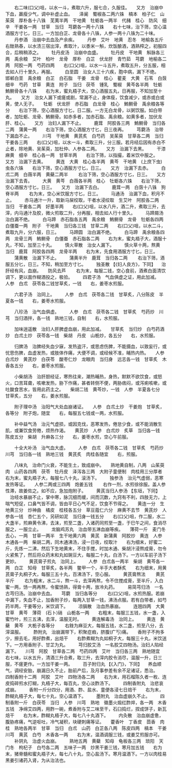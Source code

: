 <!-- { "loadSidebar": true } -->
　　右二味(口父)咀，以水一斗，煮取六升，服七合，久服佳。　　又方　治崩中下血，羸瘦少气，调中补虚止血。　　泽阑　蜀椒各二两六铢　槁本　柏子仁　山茱萸　厚朴各十八铢　芜荑半两　干地黄　牡蛎各一两半　代赭　桂心　防风　细辛　干姜各一两　甘草　当归　芎藭各一两十八铢　　右十七味，治下筛，空心温酒服方寸匕，日三。一方加白芷、龙骨各十八铢，人参一两十八铢为二十味。
　　丹参酒　治崩中去血及产余疾。
　　丹参　艾叶　地黄　忍冬　地榆各五斤　　右銼熟舂，以水渍三宿出滓，煮取汁，以黍米一斛，炊饭酿酒，酒熟榨之，初服四合，后稍稍添之。
　　牡丹皮汤　治崩中血盛。
　　牡丹皮　干地黄　斛脉各三两　禹余粮　艾叶　柏叶　龙骨　厚朴　白芷　伏龙肝　青竹茹　芎藭　地榆各二两　阿胶一两　芍药四两　　右(口父)咀，以水一斗五升，煮取五升，分五服，相去如人行十里久，再服。
　　白垩圆　治女人三十六疾，胞中病，漏下不绝。　　邯郸白垩　禹余粮　白芷　白石脂　干姜　龙骨　桂心　瞿麦　大黄　石苇　白蔹　细辛　芍药　甘草　黄连　附子　当归　茯苓　锺乳　蜀椒　黄芩各半两　牡蛎　鰞鲗骨各十八铢　　右为末，蜜丸梧子大，空心酒服五丸，日再服，不知加至十丸。　　又方　治女人漏下或瘥或剧，常漏不止，身体瘦，饮食减少，或赤或白或黄，使人无子。　　牡蛎　伏龙肝　赤石脂　白龙骨　桂心　鰞鲗骨　禹余粮各等分　　右治下筛，空心酒服方寸匕，日二服。一方无白龙骨，以粥饮服。如白带者，加牡蛎、龙骨、鰞鲗骨。如赤多者，加赤石脂、禹余粮。如黄多者，加伏龙肝、桂心。　　又方　治妇人漏下不止。
　　鹿茸　阿胶各三两　鰞鲗骨　当归各二两　蒲黄一两　　右治下筛，空心酒服方寸匕，日三夜再。
　　芎藭汤　治带下漏血不止。
　　川芎　干地黄　黄芪炙　白芍药　吴茱萸　甘草各二两　当归　干姜各三两　　右(口父)咀，以水一斗，煮取三升，分三服。若月经后因有赤白不止者，除地黄、吴茱萸，加杜仲、人参各二两。　　又方　治漏下去黑。
　　干漆　麻黄　细辛　桂心各一两　甘草半两　　右治下筛，以指撮，着米饮中服之。　　又方　治漏下去黄。
　　黄连　大黄　桂心各半两　黄芩　干地黄　(上庶下虫)虫各六铢　　右治下筛，空心酒服方寸匕，日三。　　又方　治漏下去赤。
　　白朮二两　白薇半两　黄蘗二两半
　　右治下筛，空心酒服方寸匕，日三。　　又方　治漏下去青。
　　大黄　黄芩　白薇各半两　桂心　牡蛎各六铢　　右治下筛，空心酒服方寸匕，日三。　　又方　治漏下去白。
　　鹿茸一两　白蔹十八铢　狗脊半两
　　右为末，空心米饮服方寸匕，日三。
　　马通汤　治漏下血，积月不止。
　　赤马通汁一升，取新马屎绞取，干者水浸绞取　生艾叶　阿胶各二两　当归　干姜各二两　好墨半两　　右(口父)咀，以水八升，酒二升，煮取三升，去滓，内马通汁及胶，微火煎取二升，分再服，相去如人行十里久。
　　马蹄屑汤　治白漏不绝。
　　白马蹄　赤石脂各五两　禹余粮　鰞鲗骨　龙骨　牡蛎各四两　白僵蚕一两　附子　干地黄　当归各三钱　甘草二两　　右(口父)咀，以水二斗，煮取九升，分六服，日三。
　　马蹄圆　治白漏不绝。
　　白马蹄　禹余粮各四两　龙骨三两　鰞鲗骨　白僵蚕　赤石脂各二两　　右为末，蜜丸梧子大，酒服十丸，不知，加至三十丸。
　　慎火草散　治女人漏下。
　　慎火草十两，熬黄　当归　鹿茸　阿胶各四两　龙骨半两　　右为末，先食用酒服方寸匕，日三。
　　蒲黄散　治漏下不止。
　　蒲黄半升　鹿茸　当归各二两
　　右治下筛，酒服五分匕，日三。不知，稍加至方寸匕。
　　独圣散 【《妇人良方》，下同】 　治肝经有风，血崩。　　防风去芦
　　右为末，每服二钱，空心食前，酒煮白面清饮调下，更以面作糊酒投之，极验。
　　四君子汤　气血俱虚之证，用此加减。　　人参　白朮　茯苓各二钱甘草炙，一钱　　右，姜枣水煎服。

　　六君子汤　治同上。
　　人参　白朮　茯苓各二钱　甘草炙，八分陈皮　半夏各一钱　　右，姜枣水煎服。

　　八珍汤　治气血俱虚。
　　人参　白朮　茯苓各二钱　甘草炙　芍药炒　川芎　当归酒拌，各一钱　熟地三钱，自制　　右，水煎服。

　　加味逍遥散　治妇人肝脾虚血崩，用此加减。　　甘草炙　当归炒　白芍药酒炒　白朮土炒　茯苓各一钱　柴胡　丹皮　山栀炒，各五分　　右，水煎服。

　　归脾汤　治脾经失血少寐，发热盗汗，或思虑伤脾，不能摄血，以致妄行，或忧思伤脾，血虚发热，或肢体作痛，大便不调，或经候不准，晡热内热。　　人参　白朮炒　黄芪炒　白茯苓　酸枣仁炒　龙眼肉　当归身　远志各一钱　甘草炙　木香各五分　　右，姜枣水煎服。

　　小柴胡汤　治肝胆经证，寒热往来，潮热晡热，身热，默默不欲饮食，或怒火，口苦耳聋，咳嗽发热，胁下作痛，甚者转侧不便，两胁痞闷，或泻痢咳嗽，或吐酸食苦水，皆用此药主之。　　柴胡二钱　黄芩炒，一钱　人参　半夏各七分　甘草炙，五分　　右，姜水煎服。

　　附子理中汤　治阳气大处血崩诸证。　　人参　白朮土炒　干姜炮　甘草炙，各等分　附子炮，随宜　　右，每服五七钱或一两，水煎服。

　　补中益气汤　治元气虚损，或因克伐，恶寒发热，倦怠少食，或不能消散生肌，或兼饮食劳倦，烦热作渴。　　黄芪炒　人参　白朮炒　炙草　当归各一钱　陈皮五分　柴胡　升麻各三分　　右，姜枣水煎，空心午前服。

　　十全大补汤　治气血大虚。
　　人参　白朮　茯苓各二钱　甘草炙　芍药炒　川芎　当归各一钱　熟地三钱　黄芪炙　肉桂各随宜　　右，煎服。

　　八味丸　治命门火衰，不能生土，致成崩中。　　熟地黄自制，八两　山茱萸肉　山药各四两　茯苓　牡丹皮　泽泻各三两　大附子童便制　肉桂用三分厚者　　右为末，蜜丸梧子大，每服七八十丸，滚汤下。
　　独参汤　治元气虚弱，恶寒发热等证。　　人参二两或三四两　炮姜五钱
　　右作一剂，水煎徐徐服。盖人参性滞，故姜佐之。如不应，急加炮附子。
　　黄芪当归人参汤 【东垣，下同】 　治经水暴崩不止，掌中寒，脉沉细而缓，间而沉数，九窍有不利，四肢无力，上喘气短促，口鼻气皆不调，皆由平日心气不足，饮食不节得之。　　黄连一分　生地黄三分　炒神曲　橘皮　桂枝各五分　草豆蔻仁六分　麻黄不去节　黄芪炒　人参各一钱　杏仁五个，另研如泥　当归身一钱五分　　右(口父)咀，作二服，水二大盏半，煎麻黄令沸，去沫，煎至二盏，入诸药同煎至一盏，于巳午之间，食消尽服之，一服立止。
　　龙脑鸡苏丸　治血带五淋血崩等疾。　　薄荷一斤　麦门冬去心，一两　甘草一两半　生干地黄六两　黄芪　新蒲黄　阿胶炒　黄连　人参　木通各一两　柴胡二两，同木通沸汤，浸一日夜，绞取汁　　右为细末，好蜜二斤，先炼一二沸，然后下生地黄末，不住手搅，时加木通、柴胡汁浸熬成膏，勿令火紧焦了，然后将众药末和丸如豌豆大，每服二十丸，白汤下。一方以车前子汤下更妙。
　　黄芪膏子煎丸　治同上。
　　人参　白朮各一两半　柴胡　黄芩各一两　白芷　知母　甘草炙，各半两　鳖甲一个，半手大者酥炙　　右为细末，用黄芪膏子丸桐子大，每服三五十丸，百沸汤下，空心服。
　　黄芪膏熬法
　　黄芪半斤
　　右为粗末，水二斗，熬一斗，去滓再熬，令不住搅成膏，至半斤，入白蜜一两，饧一两再熬，令蜜饧熟，得膏十两，放冷丸药。
　　易简芎归汤　一名古芎归汤。治崩中去血。　　芎藭　当归各等分
　　右(口父)咀，水煎热服。若崩中漏下，失血不止，加香附子炒，每两入甘草一钱，沸汤点服。若有白带者，如芍药半两，干姜等分，米饮调下。
　　凉膈散　治血热暴崩。
　　连翘四两　大黄　甘草　黄芩　薄荷　(石卜)硝　山栀各一两　　右粗末，每服三五钱，水一盏，入蜜竹叶，煎三五沸，去滓，温服无时。
　　黄连解毒汤　治同上。
　　黄连　黄蘗　黄芩　大栀子各等分
　　右銼为麻豆大，每服五钱，水二盏，煎至八分，去滓温服。
　　酢附丸　治崩漏带下，积聚症瘕，脐腹(疒丂)痛。　　香附子不拘多少，擦去毛，用好酢煮，出焙干　　右酢煮糊为丸如桐子大，每服三十丸，米饮送下。一方用香附子、甘芷为丸。
　　芎归胶艾汤　一名胶艾四物汤。治妇人陷经漏下。　　川芎　阿胶　甘草各二两　芍药四两　艾叶　当归各三两　熟地随宜　　右七味，以水五升，清酒三升合煮，取三升，去滓内胶令消尽，温服一升，日三服，不瘥更作。一方加干姜一两。
　　百子附归丸 【《入门》，下同】 　养血顺气，调经安胎，崩漏日久不止，胎前产后，及月事参差有余不足诸证，悉治。　　四制香附十二两　阿胶　艾叶　四物汤各二两　　右为末，用石榴陈久者一枚、连皮捣碎煎水打糊，丸梧子大，每百丸，空心淡酢汤下。
　　四制香附丸　治悲哀成崩。
　　香附一斤分四分，用酒、酢、盐水、童便各浸七日焙干　　右为末，酢糊丸梧子大，每七十丸，空心温酒下。
　　墨附丸　治血虚崩久不止。
　　四制香附一斤　白茯苓　当归　人参　川芎　熟地　徽墨火煅红酢焠，各一两　木香五钱　净绵艾四两，用酢一碗，煮香附与艾二味至干，石臼捣烂，捏成饼子，新瓦焙干　　右为末，酢糊丸梧子大，每七八十丸酒下。
　　内灸散　治血崩虚惫，腹胁疼痛，气逆呕吐，冷气凝积，块硬刺痛等证。　　藿香叶　丁香皮　茴香　肉桂　熟地各两半　甘草　当归　白朮　山药　白芷各八两　陈皮四两　槁本　干姜　川芎　黄芪　白芍　木香各一两　　右为末，温酒调服三钱，或姜艾煎服亦可。
　　补阴丸　治虚火血崩。
　　熟地五两　黄蘗　知母　龟板各三两　琐阳　天门冬　枸杞子　白芍各二两　五味子一两　炒黑干姜三钱，寒月加五钱　　右为末，猪脊髓和蜜丸梧子大，每七八十丸，空心盐汤下。寒月温酒下。一方以肉桂易黑姜引诸药入肾，为从治法也。
